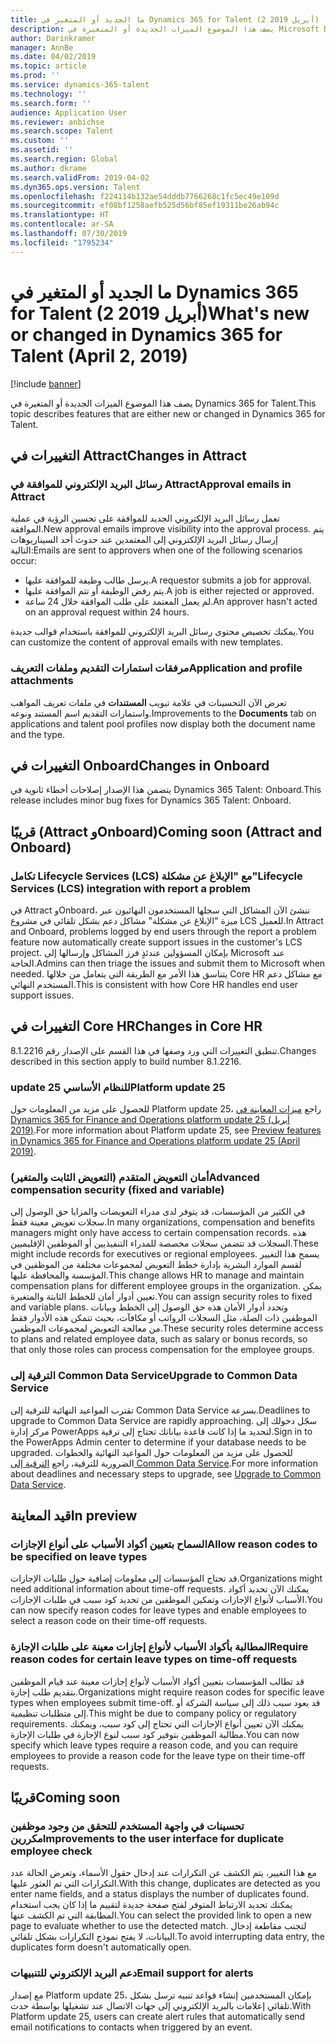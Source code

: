 ```yaml
---
title: ما الجديد أو المتغير في Dynamics 365 for Talent (2 أبريل 2019)
description: يصف هذا الموضوع الميزات الجديدة أو المتغيرة في Microsoft Dynamics 365 for Talent.
author: Darinkramer
manager: AnnBe
ms.date: 04/02/2019
ms.topic: article
ms.prod: ''
ms.service: dynamics-365-talent
ms.technology: ''
ms.search.form: ''
audience: Application User
ms.reviewer: anbichse
ms.search.scope: Talent
ms.custom: ''
ms.assetid: ''
ms.search.region: Global
ms.author: dkrame
ms.search.validFrom: 2019-04-02
ms.dyn365.ops.version: Talent
ms.openlocfilehash: f224114b132ae54dddb7766268c1fc5ec49e109d
ms.sourcegitcommit: ef08bf1258aefb525d56bf85ef19311be26ab94c
ms.translationtype: HT
ms.contentlocale: ar-SA
ms.lasthandoff: 07/30/2019
ms.locfileid: "1795234"
---
```

# <a name="whats-new-or-changed-in-dynamics-365-for-talent-april-2-2019"></a><span data-ttu-id="4fcdb-103">ما الجديد أو المتغير في Dynamics 365 for Talent (2 أبريل 2019)</span><span class="sxs-lookup"><span data-stu-id="4fcdb-103">What's new or changed in Dynamics 365 for Talent (April 2, 2019)</span></span>

[!include [banner](includes/banner.md)]

<span data-ttu-id="4fcdb-104">يصف هذا الموضوع الميزات الجديدة أو المتغيرة في Dynamics 365 for Talent.</span><span class="sxs-lookup"><span data-stu-id="4fcdb-104">This topic describes features that are either new or changed in Dynamics 365 for Talent.</span></span>

## <a name="changes-in-attract"></a><span data-ttu-id="4fcdb-105">التغييرات في Attract</span><span class="sxs-lookup"><span data-stu-id="4fcdb-105">Changes in Attract</span></span>

### <a name="approval-emails-in-attract"></a><span data-ttu-id="4fcdb-106">رسائل البريد الإلكتروني للموافقة في Attract</span><span class="sxs-lookup"><span data-stu-id="4fcdb-106">Approval emails in Attract</span></span>
<span data-ttu-id="4fcdb-107">تعمل رسائل البريد الإلكتروني الجديد للموافقة على تحسين الرؤية في عملية الموافقة.</span><span class="sxs-lookup"><span data-stu-id="4fcdb-107">New approval emails improve visibility into the approval process.</span></span> <span data-ttu-id="4fcdb-108">يتم إرسال رسائل البريد الإلكتروني إلى المعتمدين عند حدوث أحد السيناريوهات التالية:</span><span class="sxs-lookup"><span data-stu-id="4fcdb-108">Emails are sent to approvers when one of the following scenarios occur:</span></span>

- <span data-ttu-id="4fcdb-109">يرسل طالب وظيفة للموافقة عليها.</span><span class="sxs-lookup"><span data-stu-id="4fcdb-109">A requestor submits a job for approval.</span></span>
- <span data-ttu-id="4fcdb-110">يتم رفض الوظيفة أو تتم الموافقة عليها.</span><span class="sxs-lookup"><span data-stu-id="4fcdb-110">A job is either rejected or approved.</span></span>
- <span data-ttu-id="4fcdb-111">لم يعمل المعتمد على طلب الموافقة خلال 24 ساعة.</span><span class="sxs-lookup"><span data-stu-id="4fcdb-111">An approver hasn't acted on an approval request within 24 hours.</span></span>

<span data-ttu-id="4fcdb-112">يمكنك تخصيص محتوى رسائل البريد الإلكتروني للموافقة باستخدام قوالب جديدة.</span><span class="sxs-lookup"><span data-stu-id="4fcdb-112">You can customize the content of approval emails with new templates.</span></span>

### <a name="application-and-profile-attachments"></a><span data-ttu-id="4fcdb-113">مرفقات استمارات التقديم وملفات التعريف</span><span class="sxs-lookup"><span data-stu-id="4fcdb-113">Application and profile attachments</span></span>
<span data-ttu-id="4fcdb-114">تعرض الآن التحسينات في علامة تبويب **المستندات** في ملفات تعريف المواهب واستمارات التقديم اسم المستند ونوعه.</span><span class="sxs-lookup"><span data-stu-id="4fcdb-114">Improvements to the **Documents** tab on applications and talent pool profiles now display both the document name and the type.</span></span>

## <a name="changes-in-onboard"></a><span data-ttu-id="4fcdb-115">التغييرات في Onboard</span><span class="sxs-lookup"><span data-stu-id="4fcdb-115">Changes in Onboard</span></span>
<span data-ttu-id="4fcdb-116">يتضمن هذا الإصدار إصلاحات أخطاء ثانوية في Dynamics 365 Talent: Onboard.</span><span class="sxs-lookup"><span data-stu-id="4fcdb-116">This release includes minor bug fixes for Dynamics 365 Talent: Onboard.</span></span>

## <a name="coming-soon-attract-and-onboard"></a><span data-ttu-id="4fcdb-117">قريبًا (Attract وOnboard)</span><span class="sxs-lookup"><span data-stu-id="4fcdb-117">Coming soon (Attract and Onboard)</span></span>

### <a name="lifecycle-services-lcs-integration-with-report-a-problem"></a><span data-ttu-id="4fcdb-118">تكامل Lifecycle Services (LCS) مع "الإبلاغ عن مشكلة‬"</span><span class="sxs-lookup"><span data-stu-id="4fcdb-118">Lifecycle Services (LCS) integration with report a problem</span></span>
<span data-ttu-id="4fcdb-119">في Attract وOnboard، تنشئ الآن المشاكل التي سجلها المستخدمون النهائيون عبر ميزة "الإبلاغ عن مشكلة" مشاكل دعم بشكل تلقائي في مشروع LCS للعميل.</span><span class="sxs-lookup"><span data-stu-id="4fcdb-119">In Attract and Onboard, problems logged by end users through the report a problem feature now automatically create support issues in the customer's LCS project.</span></span> <span data-ttu-id="4fcdb-120">بإمكان المسؤولين عندئذٍ فرز المشاكل وإرسالها إلى Microsoft عند الحاجة.</span><span class="sxs-lookup"><span data-stu-id="4fcdb-120">Admins can then triage the issues and submit them to Microsoft when needed.</span></span> <span data-ttu-id="4fcdb-121">يتناسق هذا الأمر مع الطريقة التي يتعامل من خلالها Core HR مع مشاكل دعم المستخدم النهائي.</span><span class="sxs-lookup"><span data-stu-id="4fcdb-121">This is consistent with how Core HR handles end user support issues.</span></span>

## <a name="changes-in-core-hr"></a><span data-ttu-id="4fcdb-122">التغييرات في Core HR</span><span class="sxs-lookup"><span data-stu-id="4fcdb-122">Changes in Core HR</span></span>
<span data-ttu-id="4fcdb-123">تنطبق التغييرات التي ورد وصفها في هذا القسم على الإصدار رقم 8.1.2216.</span><span class="sxs-lookup"><span data-stu-id="4fcdb-123">Changes described in this section apply to build number 8.1.2216.</span></span>

### <a name="platform-update-25"></a><span data-ttu-id="4fcdb-124">update 25 للنظام الأساسي</span><span class="sxs-lookup"><span data-stu-id="4fcdb-124">Platform update 25</span></span>
<span data-ttu-id="4fcdb-125">للحصول على مزيد من المعلومات حول Platform update 25، راجع [ميزات المعاينة في Dynamics 365 for Finance and Operations platform update 25 (أبريل 2019)](https://docs.microsoft.com/dynamics365/unified-operations/fin-and-ops/get-started/whats-new-platform-25).</span><span class="sxs-lookup"><span data-stu-id="4fcdb-125">For more information about Platform update 25, see [Preview features in Dynamics 365 for Finance and Operations platform update 25 (April 2019)](https://docs.microsoft.com/dynamics365/unified-operations/fin-and-ops/get-started/whats-new-platform-25).</span></span>

###  <a name="advanced-compensation-security-fixed-and-variable"></a><span data-ttu-id="4fcdb-126">أمان التعويض المتقدم (التعويض الثابت والمتغير)</span><span class="sxs-lookup"><span data-stu-id="4fcdb-126">Advanced compensation security (fixed and variable)</span></span>
<span data-ttu-id="4fcdb-127">في الكثير من المؤسسات، قد يتوفر لدى مدراء التعويضات والمزايا حق الوصول إلى سجلات تعويض معينة فقط.</span><span class="sxs-lookup"><span data-stu-id="4fcdb-127">In many organizations, compensation and benefits managers might only have access to certain compensation records.</span></span> <span data-ttu-id="4fcdb-128">هذه السجلات قد تتضمن سجلات مخصصة للمدراء التنفيذيين أو الموظفين الإقليميين.</span><span class="sxs-lookup"><span data-stu-id="4fcdb-128">These might include records for executives or regional employees.</span></span> <span data-ttu-id="4fcdb-129">يسمح هذا التغيير لقسم الموارد البشرية بإدارة خطط التعويض لمجموعات مختلفة من الموظفين في المؤسسة والمحافظة عليها.</span><span class="sxs-lookup"><span data-stu-id="4fcdb-129">This change allows HR to manage and maintain compensation plans for different employee groups in the organization.</span></span> <span data-ttu-id="4fcdb-130">يمكن تعيين أدوار أمان للخطط الثابتة والمتغيرة.</span><span class="sxs-lookup"><span data-stu-id="4fcdb-130">You can assign security roles to fixed and variable plans.</span></span> <span data-ttu-id="4fcdb-131">وتحدد أدوار الأمان هذه حق الوصول إلى الخطط وبيانات الموظفين ذات الصلة، مثل السجلات الرواتب أو مكافآت، بحيث تتمكن هذه الأدوار فقط من معالجة التعويض لمجموعات الموظفين.</span><span class="sxs-lookup"><span data-stu-id="4fcdb-131">These security roles determine access to plans and related employee data, such as salary or bonus records, so that only those roles can process compensation for the employee groups.</span></span>

### <a name="upgrade-to-common-data-service"></a><span data-ttu-id="4fcdb-132">الترقية إلى Common Data Service</span><span class="sxs-lookup"><span data-stu-id="4fcdb-132">Upgrade to Common Data Service</span></span>
<span data-ttu-id="4fcdb-133">تقترب المواعيد النهائية للترقية إلى Common Data Service بسرعة.</span><span class="sxs-lookup"><span data-stu-id="4fcdb-133">Deadlines to upgrade to Common Data Service are rapidly approaching.</span></span> <span data-ttu-id="4fcdb-134">سجّل دخولك إلى مركز إدارة PowerApps لتحديد ما إذا كانت قاعدة بياناتك تحتاج إلى ترقية.</span><span class="sxs-lookup"><span data-stu-id="4fcdb-134">Sign in to the PowerApps Admin center to determine if your database needs to be upgraded.</span></span> <span data-ttu-id="4fcdb-135">للحصول على مزيد من المعلومات حول المواعيد النهائية والخطوات الضرورية للترقية، راجع [الترقية إلى Common Data Service](https://docs.microsoft.com/common-data-service/upgradecds/introduction-upgrade-cds).</span><span class="sxs-lookup"><span data-stu-id="4fcdb-135">For more information about deadlines and necessary steps to upgrade, see [Upgrade to Common Data Service](https://docs.microsoft.com/common-data-service/upgradecds/introduction-upgrade-cds).</span></span>

## <a name="in-preview"></a><span data-ttu-id="4fcdb-136">قيد المعاينة</span><span class="sxs-lookup"><span data-stu-id="4fcdb-136">In preview</span></span>

### <a name="allow-reason-codes-to-be-specified-on-leave-types"></a><span data-ttu-id="4fcdb-137">السماح بتعيين أكواد الأسباب على أنواع الإجازات</span><span class="sxs-lookup"><span data-stu-id="4fcdb-137">Allow reason codes to be specified on leave types</span></span>
<span data-ttu-id="4fcdb-138">قد تحتاج المؤسسات إلى معلومات إضافية حول طلبات الإجازات.</span><span class="sxs-lookup"><span data-stu-id="4fcdb-138">Organizations might need additional information about time-off requests.</span></span> <span data-ttu-id="4fcdb-139">يمكنك الآن تحديد أكواد الأسباب لأنواع الإجازات وتمكين الموظفين من تحديد كود سبب في طلبات الإجازات.</span><span class="sxs-lookup"><span data-stu-id="4fcdb-139">You can now specify reason codes for leave types and enable employees to select a reason code on their time-off requests.</span></span>

### <a name="require-reason-codes-for-certain-leave-types-on-time-off-requests"></a><span data-ttu-id="4fcdb-140">المطالبة بأكواد الأسباب لأنواع إجازات معينة على طلبات الإجازة</span><span class="sxs-lookup"><span data-stu-id="4fcdb-140">Require reason codes for certain leave types on time-off requests</span></span>
<span data-ttu-id="4fcdb-141">قد تطالب المؤسسات بتعيين أكواد الأسباب لأنواع إجازات معينة عند قيام الموظفين بتقديم طلب إجازة.</span><span class="sxs-lookup"><span data-stu-id="4fcdb-141">Organizations might require reason codes for specific leave types when employees submit time-off.</span></span> <span data-ttu-id="4fcdb-142">قد يعود سبب ذلك إلى سياسة الشركة أو إلى متطلبات تنظيمية.</span><span class="sxs-lookup"><span data-stu-id="4fcdb-142">This might be due to company policy or regulatory requirements.</span></span> <span data-ttu-id="4fcdb-143">يمكنك الآن تعيين أنواع الإجازات التي تحتاج إلى كود سبب، ويمكنك مطالبة الموظفين بتوفير كود سبب لنوع الإجازة في طلبات الإجازة.</span><span class="sxs-lookup"><span data-stu-id="4fcdb-143">You can now specify which leave types require a reason code, and you can require employees to provide a reason code for the leave type on their time-off requests.</span></span>

## <a name="coming-soon"></a><span data-ttu-id="4fcdb-144">قريبًا</span><span class="sxs-lookup"><span data-stu-id="4fcdb-144">Coming soon</span></span>

### <a name="improvements-to-the-user-interface-for-duplicate-employee-check"></a><span data-ttu-id="4fcdb-145">تحسينات في واجهة المستخدم للتحقق من وجود موظفين مكررين</span><span class="sxs-lookup"><span data-stu-id="4fcdb-145">Improvements to the user interface for duplicate employee check</span></span>
<span data-ttu-id="4fcdb-146">مع هذا التغيير، يتم الكشف عن التكرارات عند إدخال حقول الأسماء، وتعرض الحالة عدد التكرارات التي تم العثور عليها.</span><span class="sxs-lookup"><span data-stu-id="4fcdb-146">With this change, duplicates are detected as you enter name fields, and a status displays the number of duplicates found.</span></span> <span data-ttu-id="4fcdb-147">يمكنك تحديد الارتباط المتوفر لفتح صفحة جديدة لتقييم ما إذا كان يجب استخدام المطابقة التي تم الكشف عنها.</span><span class="sxs-lookup"><span data-stu-id="4fcdb-147">You can select the provided link to open a new page to evaluate whether to use the detected match.</span></span> <span data-ttu-id="4fcdb-148">لتجنب مقاطعة إدخال البيانات، لا يفتح نموذج التكرارات بشكل تلقائي.</span><span class="sxs-lookup"><span data-stu-id="4fcdb-148">To avoid interrupting data entry, the duplicates form doesn't automatically open.</span></span>

###  <a name="email-support-for-alerts"></a><span data-ttu-id="4fcdb-149">دعم البريد الإلكتروني للتنبيهات</span><span class="sxs-lookup"><span data-stu-id="4fcdb-149">Email support for alerts</span></span>
<span data-ttu-id="4fcdb-150">مع إصدار Platform update 25، بإمكان المستخدمين إنشاء قواعد تنبيه ترسل بشكل تلقائي إعلامات بالبريد الإلكتروني إلى جهات الاتصال عند تشغيلها بواسطة حدث.</span><span class="sxs-lookup"><span data-stu-id="4fcdb-150">With Platform update 25, users can create alert rules that automatically send email notifications to contacts when triggered by an event.</span></span> 
